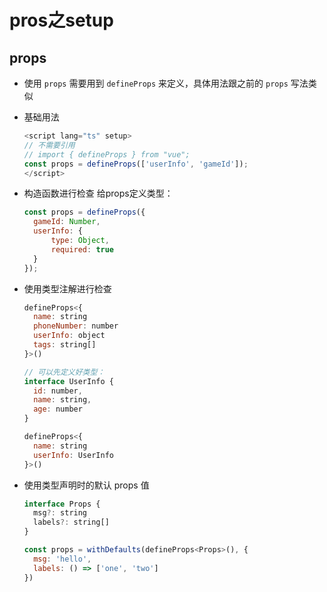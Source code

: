 # pros之setup

## props

  - 使用 `props` 需要用到 `defineProps` 来定义，具体用法跟之前的 `props` 写法类似

  - 基础用法

    ```js
    <script lang="ts" setup>
    // 不需要引用
    // import { defineProps } from "vue";
    const props = defineProps(['userInfo', 'gameId']);
    </script>
    ```

  - 构造函数进行检查 给props定义类型：

    ```js
    const props = defineProps({
      gameId: Number,
      userInfo: {
          type: Object,
          required: true
      }
    });
    ```

  - 使用类型注解进行检查

    ```js
    defineProps<{
      name: string
      phoneNumber: number
      userInfo: object
      tags: string[]
    }>()
    ```

    ```js
    // 可以先定义好类型：
    interface UserInfo {
      id: number,
      name: string,
      age: number
    }

    defineProps<{
      name: string
      userInfo: UserInfo
    }>()
    ```

  - 使用类型声明时的默认 props 值

    ```js
    interface Props {
      msg?: string
      labels?: string[]
    }

    const props = withDefaults(defineProps<Props>(), {
      msg: 'hello',
      labels: () => ['one', 'two']
    })
    ```
